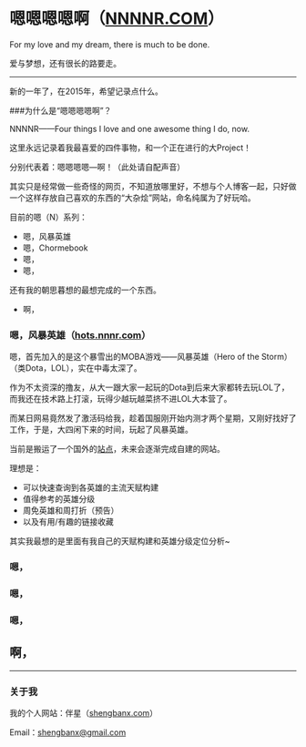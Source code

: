 # 嗯嗯嗯嗯啊（[NNNNR.COM](http://nnnnr.com)）
For my love and my dream, there is much to be done.

爱与梦想，还有很长的路要走。

***
新的一年了，在2015年，希望记录点什么。

###为什么是“嗯嗯嗯嗯啊”？

NNNNR——Four things I love and one awesome thing I do, now.

这里永远记录着我最喜爱的四件事物，和一个正在进行的大Project！

分别代表着：嗯嗯嗯嗯—啊！（此处请自配声音）

其实只是经常做一些奇怪的网页，不知道放哪里好，不想与个人博客一起，只好做一个这样存放自己喜欢的东西的“大杂烩”网站，命名纯属为了好玩哈。

目前的嗯（N）系列：

- 嗯，风暴英雄
- 嗯，Chormebook
- 嗯，
- 嗯，

还有我的朝思暮想的最想完成的一个东西。

- 啊，

### 嗯，风暴英雄（[hots.nnnr.com](http://hots.nnnnr.com)）

嗯，首先加入的是这个暴雪出的MOBA游戏——风暴英雄（Hero of the Storm）（类Dota，LOL），实在中毒太深了。

作为不太资深的撸友，从大一跟大家一起玩的Dota到后来大家都转去玩LOL了，而我还在技术路上打滚，玩得少越玩越菜挤不进LOL大本营了。

而某日网易竟然发了激活码给我，趁着国服刚开始内测才两个星期，又刚好找好了工作，于是，大四闲下来的时间，玩起了风暴英雄。

当前是搬运了一个国外的[站点](http://heroesofthestorm.github.io/zuna-tierlist)，未来会逐渐完成自建的网站。

理想是：
- 可以快速查询到各英雄的主流天赋构建
- 值得参考的英雄分级
- 周免英雄和周打折（预告）
- 以及有用/有趣的链接收藏

其实我最想的是里面有我自己的天赋构建和英雄分级定位分析~

### 嗯，
### 嗯，
### 嗯，

## 啊，

***

### 关于我

我的个人网站：伴星（[shengbanx.com](http://shengbanx.com)）

Email：shengbanx@gmail.com
